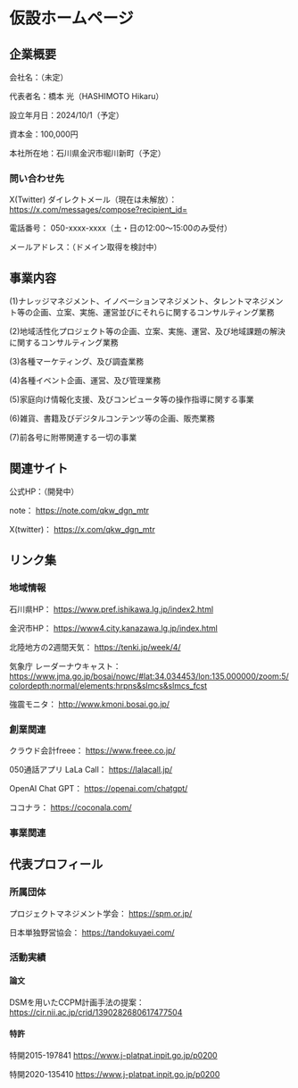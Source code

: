 # 仮設ホームページ
## 企業概要

会社名：（未定）
  
代表者名：橋本 光（HASHIMOTO Hikaru）

設立年月日：2024/10/1（予定）

資本金：100,000円

本社所在地：石川県金沢市堀川新町（予定）

### 問い合わせ先
X(Twitter) ダイレクトメール（現在は未解放）：
https://x.com/messages/compose?recipient_id=

電話番号：
050-xxxx-xxxx（土・日の12:00～15:00のみ受付）

メールアドレス：（ドメイン取得を検討中）



## 事業内容
(1)ナレッジマネジメント、イノベーションマネジメント、タレントマネジメント等の企画、立案、実施、運営並びにそれらに関するコンサルティング業務

(2)地域活性化プロジェクト等の企画、立案、実施、運営、及び地域課題の解決に関するコンサルティング業務

(3)各種マーケティング、及び調査業務

(4)各種イベント企画、運営、及び管理業務

(5)家庭向け情報化支援、及びコンピュータ等の操作指導に関する事業

(6)雑貨、書籍及びデジタルコンテンツ等の企画、販売業務

(7)前各号に附帯関連する一切の事業




## 関連サイト
公式HP：（開発中）


note：
https://note.com/qkw_dgn_mtr

X(twitter)：
https://x.com/qkw_dgn_mtr


## リンク集
### 地域情報
石川県HP：
https://www.pref.ishikawa.lg.jp/index2.html

金沢市HP：
https://www4.city.kanazawa.lg.jp/index.html

北陸地方の2週間天気：
https://tenki.jp/week/4/

気象庁 レーダーナウキャスト：
https://www.jma.go.jp/bosai/nowc/#lat:34.034453/lon:135.000000/zoom:5/colordepth:normal/elements:hrpns&slmcs&slmcs_fcst

強震モニタ：
http://www.kmoni.bosai.go.jp/

### 創業関連
クラウド会計freee：
https://www.freee.co.jp/

050通話アプリ LaLa Call：
https://lalacall.jp/

OpenAI Chat GPT：
https://openai.com/chatgpt/

ココナラ：
https://coconala.com/

### 事業関連


## 代表プロフィール

### 所属団体
プロジェクトマネジメント学会：
https://spm.or.jp/

日本単独野営協会：
https://tandokuyaei.com/

### 活動実績

#### 論文
DSMを用いたCCPM計画手法の提案：
https://cir.nii.ac.jp/crid/1390282680617477504
 
#### 特許
特開2015-197841
https://www.j-platpat.inpit.go.jp/p0200

特開2020-135410
https://www.j-platpat.inpit.go.jp/p0200
